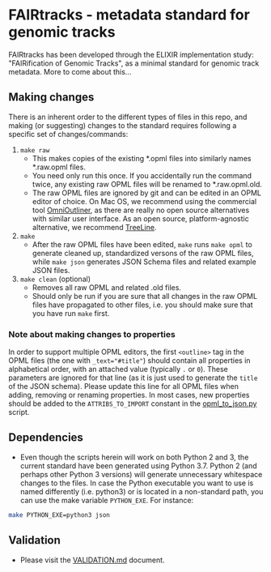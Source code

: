 # FAIRtracks - metadata standard for genomic tracks

FAIRtracks has been developed through the ELIXIR implementation study: "FAIRification of Genomic 
Tracks", as a minimal standard for genomic track metadata. More to come about this...

## Making changes

There is an inherent order to the different types of files in this repo, and making (or suggesting)
changes to the standard requires following a specific set of changes/commands:

1. `make raw`
    - This makes copies of the existing *.opml files into similarly names *.raw.opml files.
    - You need only run this once. If you accidentally run the command twice, any existing raw 
      OPML files will be renamed to *.raw.opml.old.
    - The raw OPML files are ignored by git and can be edited in an OPML editor of choice. On Mac
      OS, we recommend using the commercial tool 
      [OmniOutliner](https://www.omnigroup.com/omnioutliner), as there are really no open source
      alternatives with similar user interface. As an open source, platform-agnostic alternative, 
      we recommend [TreeLine](http://treeline.bellz.org/).
2. `make`
    - After the raw OPML files have been edited, `make` runs `make opml` to generate cleaned up,
      standardized versons of the raw OPML files, while `make json` generates JSON Schema files
      and related example JSON files.
3. `make clean` (optional)
    - Removes all raw OPML and related .old files.
    - Should only be run if you are sure that all changes in the raw OPML files have propagated to
      other files, i.e. you should make sure that you have run `make` first.

### Note about making changes to properties

In order to support multiple OPML editors, the first `<outline>` tag in the OPML files (the one 
with `_text="#title"`) should contain all properties in alphabetical order, with an attached value
(typically `.` or `0`). These parameters are ignored for that line (as it is just used to generate
the `title` of the JSON schema). Please update this line for all OPML files when adding, removing 
or renaming properties. In most cases, new properties should be added to the `ATTRIBS_TO_IMPORT` 
constant in the [opml_to_json.py](scripts/python/opml_to_json.py) script.

## Dependencies

- Even though the scripts herein will work on both Python 2 and 3, the current standard have been 
generated using Python 3.7. Python 2 (and perhaps other Python 3 versions) will generate 
unnecessary whitespace changes to the files. In case the Python executable you want to use 
is named differently (i.e. python3) or is located in a non-standard path, you can use the make
variable `PYTHON_EXE`. For instance:

```bash
make PYTHON_EXE=python3 json
```

## Validation

- Please visit the [VALIDATION.md](VALIDATION.md) document.
